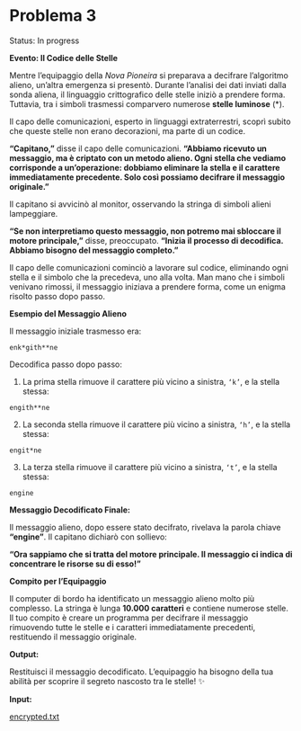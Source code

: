 # Problema 3

Status: In progress

**Evento: Il Codice delle Stelle**

Mentre l’equipaggio della *Nova Pioneira* si preparava a decifrare l’algoritmo alieno, un’altra emergenza si presentò. Durante l’analisi dei dati inviati dalla sonda aliena, il linguaggio crittografico delle stelle iniziò a prendere forma. Tuttavia, tra i simboli trasmessi comparvero numerose **stelle luminose** (*). 

Il capo delle comunicazioni, esperto in linguaggi extraterrestri, scoprì subito che queste stelle non erano decorazioni, ma parte di un codice.

**“Capitano,”** disse il capo delle comunicazioni. **“Abbiamo ricevuto un messaggio, ma è criptato con un metodo alieno. Ogni stella che vediamo corrisponde a un’operazione: dobbiamo eliminare la stella e il carattere immediatamente precedente. Solo così possiamo decifrare il messaggio originale.”**

Il capitano si avvicinò al monitor, osservando la stringa di simboli alieni lampeggiare.

**“Se non interpretiamo questo messaggio, non potremo mai sbloccare il motore principale,”** disse, preoccupato. **“Inizia il processo di decodifica. Abbiamo bisogno del messaggio completo.”**

Il capo delle comunicazioni cominciò a lavorare sul codice, eliminando ogni stella e il simbolo che la precedeva, uno alla volta. Man mano che i simboli venivano rimossi, il messaggio iniziava a prendere forma, come un enigma risolto passo dopo passo.

**Esempio del Messaggio Alieno**

Il messaggio iniziale trasmesso era:

```
enk*gith**ne
```

Decodifica passo dopo passo:

1.	La prima stella rimuove il carattere più vicino a sinistra, `‘k’`, e la stella stessa:

```
engith**ne
```

2.	La seconda stella rimuove il carattere più vicino a sinistra, `‘h’`, e la stella stessa:

```
engit*ne
```

3.	La terza stella rimuove il carattere più vicino a sinistra, `‘t’`, e la stella stessa:

```
engine
```

**Messaggio Decodificato Finale:**

Il messaggio alieno, dopo essere stato decifrato, rivelava la parola chiave **“engine”**. Il capitano dichiarò con sollievo:

**“Ora sappiamo che si tratta del motore principale. Il messaggio ci indica di concentrare le risorse su di esso!”**

**Compito per l’Equipaggio**

Il computer di bordo ha identificato un messaggio alieno molto più complesso. La stringa è lunga **10.000 caratteri** e contiene numerose stelle. Il tuo compito è creare un programma per decifrare il messaggio rimuovendo tutte le stelle e i caratteri immediatamente precedenti, restituendo il messaggio originale.

**Output:**

Restituisci il messaggio decodificato. L’equipaggio ha bisogno della tua abilità per scoprire il segreto nascosto tra le stelle! ✨

**Input:**

[encrypted.txt](Problema%203/encrypted.txt)